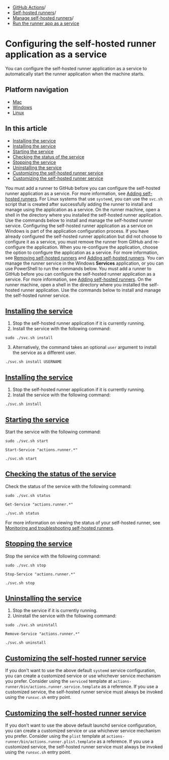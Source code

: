   * [GitHub Actions](https://docs.github.com/en/actions "GitHub Actions")/
  * [Self-hosted runners](https://docs.github.com/en/actions/hosting-your-own-runners "Self-hosted runners")/
  * [Manage self-hosted runners](https://docs.github.com/en/actions/hosting-your-own-runners/managing-self-hosted-runners "Manage self-hosted runners")/
  * [Run the runner app as a service](https://docs.github.com/en/actions/hosting-your-own-runners/managing-self-hosted-runners/configuring-the-self-hosted-runner-application-as-a-service "Run the runner app as a service")


# Configuring the self-hosted runner application as a service
You can configure the self-hosted runner application as a service to automatically start the runner application when the machine starts.
## Platform navigation
  * [Mac](https://docs.github.com/en/actions/hosting-your-own-runners/managing-self-hosted-runners/configuring-the-self-hosted-runner-application-as-a-service?platform=mac)
  * [Windows](https://docs.github.com/en/actions/hosting-your-own-runners/managing-self-hosted-runners/configuring-the-self-hosted-runner-application-as-a-service?platform=windows)
  * [Linux](https://docs.github.com/en/actions/hosting-your-own-runners/managing-self-hosted-runners/configuring-the-self-hosted-runner-application-as-a-service?platform=linux)


## In this article
  * [Installing the service](https://docs.github.com/en/actions/hosting-your-own-runners/managing-self-hosted-runners/configuring-the-self-hosted-runner-application-as-a-service#installing-the-service)
  * [Installing the service](https://docs.github.com/en/actions/hosting-your-own-runners/managing-self-hosted-runners/configuring-the-self-hosted-runner-application-as-a-service#installing-the-service-1)
  * [Starting the service](https://docs.github.com/en/actions/hosting-your-own-runners/managing-self-hosted-runners/configuring-the-self-hosted-runner-application-as-a-service#starting-the-service)
  * [Checking the status of the service](https://docs.github.com/en/actions/hosting-your-own-runners/managing-self-hosted-runners/configuring-the-self-hosted-runner-application-as-a-service#checking-the-status-of-the-service)
  * [Stopping the service](https://docs.github.com/en/actions/hosting-your-own-runners/managing-self-hosted-runners/configuring-the-self-hosted-runner-application-as-a-service#stopping-the-service)
  * [Uninstalling the service](https://docs.github.com/en/actions/hosting-your-own-runners/managing-self-hosted-runners/configuring-the-self-hosted-runner-application-as-a-service#uninstalling-the-service)
  * [Customizing the self-hosted runner service](https://docs.github.com/en/actions/hosting-your-own-runners/managing-self-hosted-runners/configuring-the-self-hosted-runner-application-as-a-service#customizing-the-self-hosted-runner-service)
  * [Customizing the self-hosted runner service](https://docs.github.com/en/actions/hosting-your-own-runners/managing-self-hosted-runners/configuring-the-self-hosted-runner-application-as-a-service#customizing-the-self-hosted-runner-service-1)


You must add a runner to GitHub before you can configure the self-hosted runner application as a service. For more information, see [Adding self-hosted runners](https://docs.github.com/en/actions/hosting-your-own-runners/managing-self-hosted-runners/adding-self-hosted-runners).
For Linux systems that use `systemd`, you can use the `svc.sh` script that is created after successfully adding the runner to install and manage using the application as a service.
On the runner machine, open a shell in the directory where you installed the self-hosted runner application. Use the commands below to install and manage the self-hosted runner service.
Configuring the self-hosted runner application as a service on Windows is part of the application configuration process. If you have already configured the self-hosted runner application but did not choose to configure it as a service, you must remove the runner from GitHub and re-configure the application. When you re-configure the application, choose the option to configure the application as a service.
For more information, see [Removing self-hosted runners](https://docs.github.com/en/actions/hosting-your-own-runners/managing-self-hosted-runners/removing-self-hosted-runners) and [Adding self-hosted runners](https://docs.github.com/en/actions/hosting-your-own-runners/managing-self-hosted-runners/adding-self-hosted-runners).
You can manage the runner service in the Windows **Services** application, or you can use PowerShell to run the commands below.
You must add a runner to GitHub before you can configure the self-hosted runner application as a service. For more information, see [Adding self-hosted runners](https://docs.github.com/en/actions/hosting-your-own-runners/managing-self-hosted-runners/adding-self-hosted-runners).
On the runner machine, open a shell in the directory where you installed the self-hosted runner application. Use the commands below to install and manage the self-hosted runner service.
## [Installing the service](https://docs.github.com/en/actions/hosting-your-own-runners/managing-self-hosted-runners/configuring-the-self-hosted-runner-application-as-a-service#installing-the-service)
  1. Stop the self-hosted runner application if it is currently running.
  2. Install the service with the following command:
```
sudo ./svc.sh install

```

  3. Alternatively, the command takes an optional `user` argument to install the service as a different user.
```
./svc.sh install USERNAME

```



## [Installing the service](https://docs.github.com/en/actions/hosting-your-own-runners/managing-self-hosted-runners/configuring-the-self-hosted-runner-application-as-a-service#installing-the-service-1)
  1. Stop the self-hosted runner application if it is currently running.
  2. Install the service with the following command:
```
./svc.sh install

```



## [Starting the service](https://docs.github.com/en/actions/hosting-your-own-runners/managing-self-hosted-runners/configuring-the-self-hosted-runner-application-as-a-service#starting-the-service)
Start the service with the following command:
```
sudo ./svc.sh start

```

```
Start-Service "actions.runner.*"

```

```
./svc.sh start

```

## [Checking the status of the service](https://docs.github.com/en/actions/hosting-your-own-runners/managing-self-hosted-runners/configuring-the-self-hosted-runner-application-as-a-service#checking-the-status-of-the-service)
Check the status of the service with the following command:
```
sudo ./svc.sh status

```

```
Get-Service "actions.runner.*"

```

```
./svc.sh status

```

For more information on viewing the status of your self-hosted runner, see [Monitoring and troubleshooting self-hosted runners](https://docs.github.com/en/actions/hosting-your-own-runners/managing-self-hosted-runners/monitoring-and-troubleshooting-self-hosted-runners).
## [Stopping the service](https://docs.github.com/en/actions/hosting-your-own-runners/managing-self-hosted-runners/configuring-the-self-hosted-runner-application-as-a-service#stopping-the-service)
Stop the service with the following command:
```
sudo ./svc.sh stop

```

```
Stop-Service "actions.runner.*"

```

```
./svc.sh stop

```

## [Uninstalling the service](https://docs.github.com/en/actions/hosting-your-own-runners/managing-self-hosted-runners/configuring-the-self-hosted-runner-application-as-a-service#uninstalling-the-service)
  1. Stop the service if it is currently running.
  2. Uninstall the service with the following command:
```
sudo ./svc.sh uninstall

```

```
Remove-Service "actions.runner.*"

```

```
./svc.sh uninstall

```



## [Customizing the self-hosted runner service](https://docs.github.com/en/actions/hosting-your-own-runners/managing-self-hosted-runners/configuring-the-self-hosted-runner-application-as-a-service#customizing-the-self-hosted-runner-service)
If you don't want to use the above default `systemd` service configuration, you can create a customized service or use whichever service mechanism you prefer. Consider using the `serviced` template at `actions-runner/bin/actions.runner.service.template` as a reference. If you use a customized service, the self-hosted runner service must always be invoked using the `runsvc.sh` entry point.
## [Customizing the self-hosted runner service](https://docs.github.com/en/actions/hosting-your-own-runners/managing-self-hosted-runners/configuring-the-self-hosted-runner-application-as-a-service#customizing-the-self-hosted-runner-service-1)
If you don't want to use the above default launchd service configuration, you can create a customized service or use whichever service mechanism you prefer. Consider using the `plist` template at `actions-runner/bin/actions.runner.plist.template` as a reference. If you use a customized service, the self-hosted runner service must always be invoked using the `runsvc.sh` entry point.
